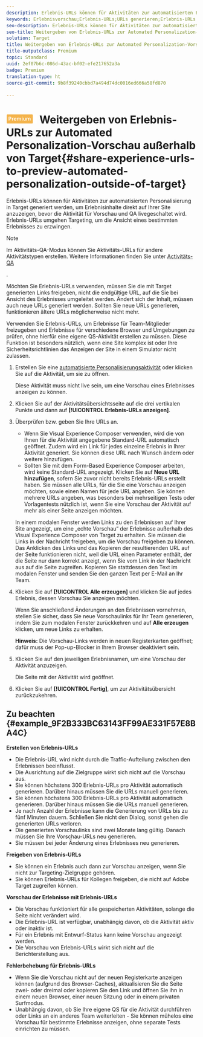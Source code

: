 ```yaml
---
description: Erlebnis-URLs können für Aktivitäten zur automatisierten Personalisierung in Target generiert werden, um Erlebnisinhalte direkt auf Ihrer Site anzuzeigen, bevor die Aktivität für Vorschau und QA livegeschaltet wird. Erlebnis-URLs umgehen Targeting, um die Ansicht eines bestimmten Erlebnisses zu erzwingen.
keywords: Erlebnisvorschau;Erlebnis-URLs;URLs generieren;Erlebnis-URLs anzeigen
seo-description: Erlebnis-URLs können für Aktivitäten zur automatisierten Personalisierung in Target generiert werden, um Erlebnisinhalte direkt auf Ihrer Site anzuzeigen, bevor die Aktivität für Vorschau und QA livegeschaltet wird. Erlebnis-URLs umgehen Targeting, um die Ansicht eines bestimmten Erlebnisses zu erzwingen.
seo-title: Weitergeben von Erlebnis-URLs zur Automated Personalization-Vorschau außerhalb von Target
solution: Target
title: Weitergeben von Erlebnis-URLs zur Automated Personalization-Vorschau außerhalb von Target
title-outputclass: Premium
topic: Standard
uuid: 2ef07b6c-086d-43ac-bf02-efe217652a3a
badge: Premium
translation-type: ht
source-git-commit: 9b8f39240cbbd7a494d74dc0016ed666a58fd870

---
```



# ![PREMIUM](/help/assets/premium.png) Weitergeben von Erlebnis-URLs zur Automated Personalization-Vorschau außerhalb von Target{#share-experience-urls-to-preview-automated-personalization-outside-of-target}

Erlebnis-URLs können für Aktivitäten zur automatisierten Personalisierung in Target generiert werden, um Erlebnisinhalte direkt auf Ihrer Site anzuzeigen, bevor die Aktivität für Vorschau und QA livegeschaltet wird. Erlebnis-URLs umgehen Targeting, um die Ansicht eines bestimmten Erlebnisses zu erzwingen.

>[!NOTE]
>
>Im Aktivitäts-QA-Modus können Sie Aktivitäts-URLs für andere Aktivitätstypen erstellen. Weitere Informationen finden Sie unter [Activitäts-QA](../../c-activities/c-activity-qa/activity-qa.md#concept_9329EF33DE7D41CA9815C8115DBC4E40)

.

Möchten Sie Erlebnis-URLs verwenden, müssen Sie die mit Target generierten Links freigeben, nicht die endgültige URL, auf die Sie bei Ansicht des Erlebnisses umgeleitet werden. Ändert sich der Inhalt, müssen auch neue URLs generiert werden. Sollten Sie neue URLs generieren, funktionieren ältere URLs möglicherweise nicht mehr.

Verwenden Sie Erlebnis-URLs, um Erlebnisse für Team-Mitglieder freizugeben und Erlebnisse für verschiedene Browser und Umgebungen zu prüfen, ohne hierfür eine eigene QS-Aktivität erstellen zu müssen. Diese Funktion ist besonders nützlich, wenn eine Site komplex ist oder Ihre Sicherheitsrichtlinien das Anzeigen der Site in einem Simulator nicht zulassen.

1. Erstellen Sie eine [automatisierte Personalisierungsaktivität](../../c-activities/t-automated-personalization/create-ap-activity.md#task_8AAF837796D74CF893CA2F88BA1491C9) oder klicken Sie auf die Aktivität, um sie zu öffnen.

   Diese Aktivität muss nicht live sein, um eine Vorschau eines Erlebnisses anzeigen zu können.
1. Klicken Sie auf der Aktivitätsübersichtsseite auf die drei vertikalen Punkte und dann auf **[!UICONTROL Erlebnis-URLs anzeigen]**.
1. Überprüfen bzw. geben Sie Ihre URLs an.

   * Wenn Sie Visual Experience Composer verwenden, wird die von Ihnen für die Aktivität angegebene Standard-URL automatisch geöffnet. Zudem wird ein Link für jedes einzelne Erlebnis in Ihrer Aktivität generiert. Sie können diese URL nach Wunsch ändern oder weitere hinzufügen.
   * Sollten Sie mit dem Form-Based Experience Composer arbeiten, wird keine Standard-URL angezeigt. Klicken Sie auf **Neue URL hinzufügen**, sofern Sie zuvor nicht bereits Erlebnis-URLs erstellt haben. Sie müssen alle URLs, für die Sie eine Vorschau anzeigen möchten, sowie einen Namen für jede URL angeben.
   Sie können mehrere URLs angeben, was besonders bei mehrseitigen Tests oder Vorlagentests nützlich ist, wenn Sie eine Vorschau der Aktivität auf mehr als einer Seite anzeigen möchten.

   In einem modalen Fenster werden Links zu den Erlebnissen auf Ihrer Site angezeigt, um eine „echte Vorschau“ der Erlebnisse außerhalb des Visual Experience Composer von Target zu erhalten. Sie müssen die Links in der Nachricht freigeben, um die Vorschau freigeben zu können. Das Anklicken des Links und das Kopieren der resultierenden URL auf der Seite funktionieren nicht, weil die URL einen Parameter enthält, der die Seite nur dann korrekt anzeigt, wenn Sie vom Link in der Nachricht aus auf die Seite zugreifen. Kopieren Sie stattdessen den Text im modalen Fenster und senden Sie den ganzen Text per E-Mail an Ihr Team.
1. Klicken Sie auf **[!UICONTROL Alle erzeugen]** und klicken Sie auf jedes Erlebnis, dessen Vorschau Sie anzeigen möchten.

   Wenn Sie anschließend Änderungen an den Erlebnissen vornehmen, stellen Sie sicher, dass Sie neue Vorschaulinks für Ihr Team generieren, indem Sie zum modalen Fenster zurückkehren und auf **Alle erzeugen** klicken, um neue Links zu erhalten.

   **Hinweis:** Die Vorschau-Links werden in neuen Registerkarten geöffnet; dafür muss der Pop-up-Blocker in Ihrem Browser deaktiviert sein.

1. Klicken Sie auf den jeweiligen Erlebnisnamen, um eine Vorschau der Aktivität anzuzeigen.

   Die Seite mit der Aktivität wird geöffnet.
1. Klicken Sie auf **[!UICONTROL Fertig]**, um zur Aktivitätsübersicht zurückzukehren.

## Zu beachten {#example_9F2B333BC63143FF99AE331F57E8BA4C}

**Erstellen von Erlebnis-URLs**

* Die Erlebnis-URL wird nicht durch die Traffic-Aufteilung zwischen den Erlebnissen beeinflusst.
* Die Ausrichtung auf die Zielgruppe wirkt sich nicht auf die Vorschau aus.
* Sie können höchstens 300 Erlebnis-URLs pro Aktivität automatisch generieren. Darüber hinaus müssen Sie die URLs manuell generieren.
* Sie können höchstens 300 Erlebnis-URLs pro Aktivität automatisch generieren. Darüber hinaus müssen Sie die URLs manuell generieren.
* Je nach Anzahl der Erlebnisse kann die Generierung von URLs bis zu fünf Minuten dauern. Schließen Sie nicht den Dialog, sonst gehen die generierten URLs verloren.
* Die generierten Vorschaulinks sind zwei Monate lang gültig. Danach müssen Sie Ihre Vorschau-URLs neu generieren.
* Sie müssen bei jeder Änderung eines Erlebnisses neu generieren.

**Freigeben von Erlebnis-URLs**

* Sie können ein Erlebnis auch dann zur Vorschau anzeigen, wenn Sie nicht zur Targeting-Zielgruppe gehören.
* Sie können Erlebnis-URLs für Kollegen freigeben, die nicht auf Adobe Target zugreifen können.

**Vorschau der Erlebnisse mit Erlebnis-URLs**

* Die Vorschau funktioniert für alle gespeicherten Aktivitäten, solange die Seite nicht verändert wird.
* Die Erlebnis-URL ist verfügbar, unabhängig davon, ob die Aktivität aktiv oder inaktiv ist.
* Für ein Erlebnis mit Entwurf-Status kann keine Vorschau angezeigt werden.
* Die Vorschau von Erlebnis-URLs wirkt sich nicht auf die Berichterstellung aus.

**Fehlerbehebung für Erlebnis-URLs**

* Wenn Sie die Vorschau nicht auf der neuen Registerkarte anzeigen können (aufgrund des Browser-Caches), aktualisieren Sie die Seite zwei- oder dreimal oder kopieren Sie den Link und öffnen Sie ihn in einem neuen Browser, einer neuen Sitzung oder in einem privaten Surfmodus.
* Unabhängig davon, ob Sie Ihre eigene QS für die Aktivität durchführen oder Links an ein anderes Team weiterleiten - Sie können mühelos eine Vorschau für bestimmte Erlebnisse anzeigen, ohne separate Tests einrichten zu müssen.

